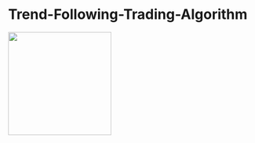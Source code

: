 # Trend-Following-Trading-Algorithm

<img src="https://github.com/ejenkins-001/Algorithmic-Trading-with-Trend-Following-Strategy/blob/master/images/backtest.png" height="210">

